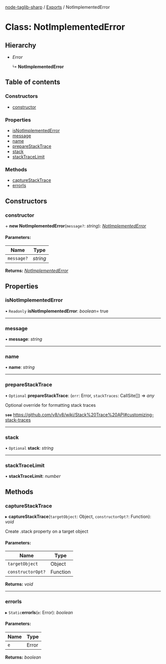 [node-taglib-sharp](../README.md) / [Exports](../modules.md) / NotImplementedError

# Class: NotImplementedError

## Hierarchy

* *Error*

  ↳ **NotImplementedError**

## Table of contents

### Constructors

- [constructor](notimplementederror.md#constructor)

### Properties

- [isNotImplementedError](notimplementederror.md#isnotimplementederror)
- [message](notimplementederror.md#message)
- [name](notimplementederror.md#name)
- [prepareStackTrace](notimplementederror.md#preparestacktrace)
- [stack](notimplementederror.md#stack)
- [stackTraceLimit](notimplementederror.md#stacktracelimit)

### Methods

- [captureStackTrace](notimplementederror.md#capturestacktrace)
- [errorIs](notimplementederror.md#erroris)

## Constructors

### constructor

\+ **new NotImplementedError**(`message?`: *string*): [*NotImplementedError*](notimplementederror.md)

#### Parameters:

Name | Type |
------ | ------ |
`message?` | *string* |

**Returns:** [*NotImplementedError*](notimplementederror.md)

## Properties

### isNotImplementedError

• `Readonly` **isNotImplementedError**: *boolean*= true

___

### message

• **message**: *string*

___

### name

• **name**: *string*

___

### prepareStackTrace

• `Optional` **prepareStackTrace**: (`err`: Error, `stackTraces`: CallSite[]) => *any*

Optional override for formatting stack traces

**`see`** https://github.com/v8/v8/wiki/Stack%20Trace%20API#customizing-stack-traces

___

### stack

• `Optional` **stack**: *string*

___

### stackTraceLimit

• **stackTraceLimit**: *number*

## Methods

### captureStackTrace

▸ **captureStackTrace**(`targetObject`: Object, `constructorOpt?`: Function): *void*

Create .stack property on a target object

#### Parameters:

Name | Type |
------ | ------ |
`targetObject` | Object |
`constructorOpt?` | Function |

**Returns:** *void*

___

### errorIs

▸ `Static`**errorIs**(`e`: Error): *boolean*

#### Parameters:

Name | Type |
------ | ------ |
`e` | Error |

**Returns:** *boolean*
